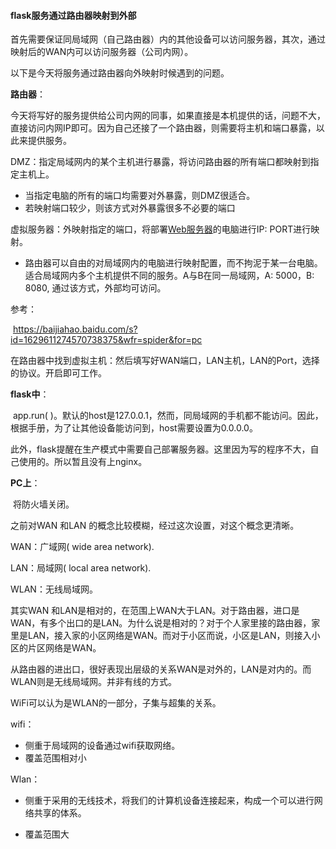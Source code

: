 #### flask服务通过路由器映射到外部

首先需要保证同局域网（自己路由器）内的其他设备可以访问服务器，其次，通过映射后的WAN内可以访问服务器（公司内网）。

以下是今天将服务通过路由器向外映射时候遇到的问题。



**路由器**：

今天将写好的服务提供给公司内网的同事，如果直接是本机提供的话，问题不大，直接访问内网IP即可。因为自己还接了一个路由器，则需要将主机和端口暴露，以此来提供服务。

DMZ：指定局域网内的某个主机进行暴露，将访问路由器的所有端口都映射到指定主机上。

- 当指定电脑的所有的端口均需要对外暴露，则DMZ很适合。
- 若映射端口较少，则该方式对外暴露很多不必要的端口

虚拟服务器：外映射指定的端口，将部署[Web服务器](https://www.baidu.com/s?wd=Web服务器&tn=SE_PcZhidaonwhc_ngpagmjz&rsv_dl=gh_pc_zhidao)的电脑进行IP: PORT进行映射。

- 路由器可以自由的对局域网内的电脑进行映射配置，而不拘泥于某一台电脑。适合局域网内多个主机提供不同的服务。A与B在同一局域网，A: 5000，B: 8080, 通过该方式，外部均可访问。

参考：

​	https://baijiahao.baidu.com/s?id=1629611274570738375&wfr=spider&for=pc

在路由器中找到虚拟主机：然后填写好WAN端口，LAN主机，LAN的Port，选择的协议。开启即可工作。



**flask中**：

​	app.run( )。默认的host是127.0.0.1，然而，同局域网的手机都不能访问。因此，根据手册，为了让其他设备能访问到，host需要设置为0.0.0.0。

​	此外，flask提醒在生产模式中需要自己部署服务器。这里因为写的程序不大，自己使用的。所以暂且没有上nginx。



**PC上**：

​	将防火墙关闭。



之前对WAN 和LAN 的概念比较模糊，经过这次设置，对这个概念更清晰。

WAN：广域网( wide area network).  

 LAN：局域网( local area network). 

WLAN：无线局域网。

其实WAN 和LAN是相对的，在范围上WAN大于LAN。对于路由器，进口是WAN，有多个出口的是LAN。为什么说是相对的？对于个人家里接的路由器，家里是LAN，接入家的小区网络是WAN。而对于小区而说，小区是LAN，则接入小区的片区网络是WAN。

从路由器的进出口，很好表现出层级的关系WAN是对外的，LAN是对内的。而WLAN则是无线局域网。并非有线的方式。



WiFi可以认为是WLAN的一部分，子集与超集的关系。

wifi：

- 侧重于局域网的设备通过wifi获取网络。
- 覆盖范围相对小

Wlan：

- 侧重于采用的无线技术，将我们的计算机设备连接起来，构成一个可以进行网络共享的体系。

- 覆盖范围大



